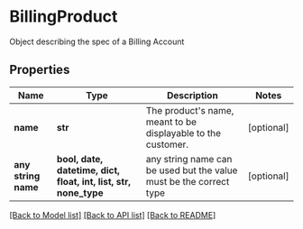 # BillingProduct

Object describing the spec of a Billing Account

## Properties
Name | Type | Description | Notes
------------ | ------------- | ------------- | -------------
**name** | **str** | The product&#39;s name, meant to be displayable to the customer. | [optional] 
**any string name** | **bool, date, datetime, dict, float, int, list, str, none_type** | any string name can be used but the value must be the correct type | [optional]

[[Back to Model list]](../README.md#documentation-for-models) [[Back to API list]](../README.md#documentation-for-api-endpoints) [[Back to README]](../README.md)


